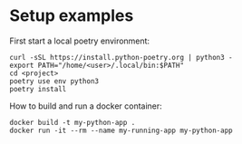 # Setup examples

First start a local poetry environment:

```shell
curl -sSL https://install.python-poetry.org | python3 -
export PATH="/home/<user>/.local/bin:$PATH"
cd <project>
poetry use env python3
poetry install
```

How to build and run a docker container:

```shell
docker build -t my-python-app .
docker run -it --rm --name my-running-app my-python-app
```

